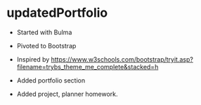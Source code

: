 # updatedPortfolio

- Started with Bulma
- Pivoted to Bootstrap
- Inspired by https://www.w3schools.com/bootstrap/tryit.asp?filename=trybs_theme_me_complete&stacked=h

- Added portfolio section
- Added project, planner homework.